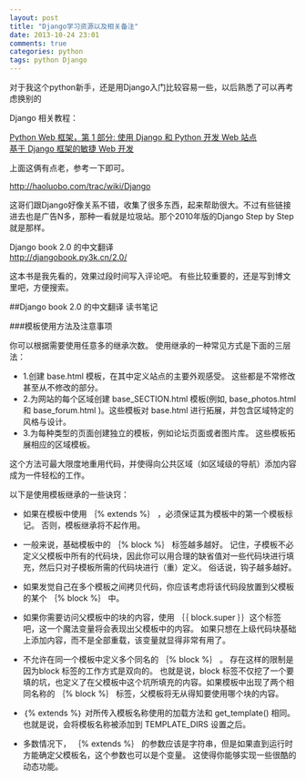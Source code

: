 ```yaml
---
layout: post
title: "Django学习资源以及相关备注"
date: 2013-10-24 23:01
comments: true
categories: python
tags: python Django
---
```



对于我这个python新手，还是用Django入门比较容易一些，以后熟悉了可以再考虑换别的

Django 相关教程：

[Python Web 框架，第 1 部分: 使用 Django 和 Python 开发 Web 站点](http://www.ibm.com/developerworks/cn/linux/l-django/)  
[基于 Django 框架的敏捷 Web 开发](http://www.ibm.com/developerworks/cn/opensource/os-cn-django/index.html)

上面这俩有点老，参考一下即可。

<!-- more -->

http://haoluobo.com/trac/wiki/Django  

这哥们跟Django好像关系不错，收集了很多东西，起来帮助很大。不过有些链接进去也是广告N多，那种一看就是垃圾站。那个2010年版的Django Step by Step就是那样。

Django book 2.0 的中文翻译  
http://djangobook.py3k.cn/2.0/

这本书是我先看的，效果过段时间写入评论吧。
有些比较重要的，还是写到博文里吧，方便搜索。

##Django book 2.0 的中文翻译 读书笔记

###模板使用方法及注意事项

你可以根据需要使用任意多的继承次数。 使用继承的一种常见方式是下面的三层法：

+	1.创建 base.html 模板，在其中定义站点的主要外观感受。 这些都是不常修改甚至从不修改的部分。
+	2.为网站的每个区域创建 base_SECTION.html 模板(例如, base_photos.html 和 base_forum.html )。这些模板对 base.html 进行拓展，并包含区域特定的风格与设计。
+	3.为每种类型的页面创建独立的模板，例如论坛页面或者图片库。 这些模板拓展相应的区域模板。

这个方法可最大限度地重用代码，并使得向公共区域（如区域级的导航）添加内容成为一件轻松的工作。

以下是使用模板继承的一些诀窍：

+	如果在模板中使用 ｛% extends %｝ ，必须保证其为模板中的第一个模板标记。 否则，模板继承将不起作用。
+	一般来说，基础模板中的 ｛% block %｝ 标签越多越好。 记住，子模板不必定义父模板中所有的代码块，因此你可以用合理的缺省值对一些代码块进行填充，然后只对子模板所需的代码块进行（重）定义。 俗话说，钩子越多越好。

+	如果发觉自己在多个模板之间拷贝代码，你应该考虑将该代码段放置到父模板的某个 ｛% block %｝ 中。

+	如果你需要访问父模板中的块的内容，使用 ｛｛ block.super ｝｝这个标签吧，这一个魔法变量将会表现出父模板中的内容。 如果只想在上级代码块基础上添加内容，而不是全部重载，该变量就显得非常有用了。

+	不允许在同一个模板中定义多个同名的 ｛% block %｝ 。 存在这样的限制是因为block 标签的工作方式是双向的。 也就是说，block 标签不仅挖了一个要填的坑，也定义了在父模板中这个坑所填充的内容。如果模板中出现了两个相同名称的 ｛% block %｝ 标签，父模板将无从得知要使用哪个块的内容。

+	｛% extends %｝ 对所传入模板名称使用的加载方法和 get_template() 相同。 也就是说，会将模板名称被添加到 TEMPLATE_DIRS 设置之后。

+	多数情况下， ｛% extends %｝ 的参数应该是字符串，但是如果直到运行时方能确定父模板名，这个参数也可以是个变量。 这使得你能够实现一些很酷的动态功能。

